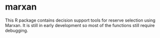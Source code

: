 # marxan
This R package contains decision support tools for reserve selection using Marxan. It is still in early development so most of the functions still require debugging.


